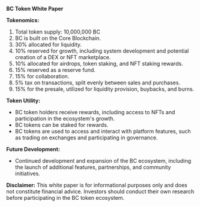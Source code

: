 

**BC Token White Paper**

**Tokenomics:**
1. Total token supply: 10,000,000 BC
2. BC is built on the Core Blockchain.
3. 30% allocated for liquidity.
4. 10% reserved for growth, including system development and potential creation of a DEX or NFT marketplace.
5. 10% allocated for airdrops, token staking, and NFT staking rewards.
6. 15% reserved as a reserve fund.
7. 15% for collaboration.
8. 5% tax on transactions, split evenly between sales and purchases.
9. 15% for the presale, utilized for liquidity provision, buybacks, and burns.

**Token Utility:**
- BC token holders receive rewards, including access to NFTs and participation in the ecosystem's growth.
- BC tokens can be staked for rewards.
- BC tokens are used to access and interact with platform features, such as trading on exchanges and participating in governance.

**Future Development:**
- Continued development and expansion of the BC ecosystem, including the launch of additional features, partnerships, and community initiatives.

**Disclaimer:**
This white paper is for informational purposes only and does not constitute financial advice. Investors should conduct their own research before participating in the BC token ecosystem.
